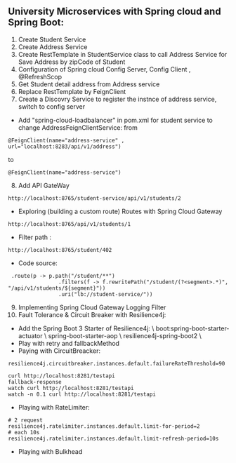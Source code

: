 ## University Microservices with Spring cloud and Spring Boot: #
1. Create Student Service
2. Create Address Service
3. Create RestTemplate in StudentService class to call Address Service for Save Address by zipCode of Student
4. Configuration of Spring cloud Config Server, Config Client , @RefreshScop
5. Get Student detail address from Address service
6. Replace RestTemplate by FeignClient
7. Create a Discovry Service to register the instnce of address service, switch to config server
* Add "spring-cloud-loadbalancer" in pom.xml for student service to change AddressFeignClientService:
from
```
@FeignClient(name="address-service" , url="localhost:8283/api/v1/address")
```
to 
```
@FeignClient(name="address-service")
```
8. Add API GateWay
```
http://localhost:8765/student-service/api/v1/students/2
```
* Exploring (building a custom route) Routes with Spring Cloud Gateway
```
http://localhost:8765/api/v1/students/1
```
* Filter path :
```
http://localhost:8765/student/402
```
* Code source:
```
 .route(p -> p.path("/student/**")
                .filters(f -> f.rewritePath("/student/(?<segment>.*)", "/api/v1/students/${segment}"))
                .uri("lb://student-service/"))
```
9.  Implementing Spring Cloud Gateway Logging Filter
10. Fault Tolerance & Circuit Breaker with Resilience4j:
 * Add the Spring Boot 3 Starter of Resilience4j: \ boot:spring-boot-starter-actuator \ spring-boot-starter-aop  \ resilience4j-spring-boot2  \
 * Play with retry and fallbackMethod
 * Paying with CircuitBreacker: 
 ```
 resilience4j.circuitbreaker.instances.default.failureRateThreshold=90
 ```
 ```
curl http://localhost:8281/testapi
fallback-response
watch curl http://localhost:8281/testapi
watch -n 0.1 curl http://localhost:8281/testapi
```
* Playing with RateLimiter:
```
# 2 request
resilience4j.ratelimiter.instances.default.limit-for-period=2
# each 10s
resilience4j.ratelimiter.instances.default.limit-refresh-period=10s 
```
* Playing with Bulkhead


